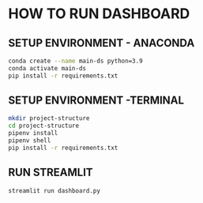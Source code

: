 # HOW TO RUN DASHBOARD

## SETUP ENVIRONMENT - ANACONDA
```bash
conda create --name main-ds python=3.9
conda activate main-ds
pip install -r requirements.txt
```
## SETUP ENVIRONMENT -TERMINAL
```bash
mkdir project-structure
cd project-structure
pipenv install
pipenv shell
pip install -r requirements.txt
```
## RUN STREAMLIT
```bash
streamlit run dashboard.py
```
